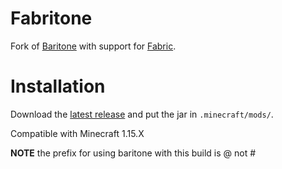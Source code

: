 # Fabritone 

Fork of [Baritone](https://github.com/cabaletta/baritone/) with support for [Fabric](https://github.com/FabricMC).

# Installation

Download the [latest release](https://gitlab.com/CDAGaming/fabritone/-/jobs) and put the jar in `.minecraft/mods/`.

Compatible with Minecraft 1.15.X

**NOTE** the prefix for using baritone with this build is @ not #



